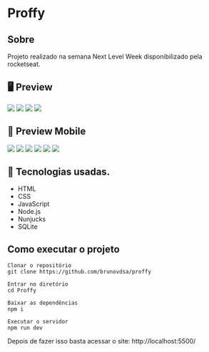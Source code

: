 # **Proffy**

## **Sobre**
Projeto realizado na semana Next Level Week disponibilizado pela rocketseat.

## 🖥 **Preview**

![](https://lh3.googleusercontent.com/AjQXCAuesulGzrd7Ue4PqWoa6ZJrpAHiToFHCeZWCIhoYl7543KIk3qxa1v-LuRte5A7vqP1wBePvftu5BcEkb7WY2JcoYTCuioMZ02Lr7WipUeRwayOXHvYIrerqooEcn56PHvU31gltV51iocXBY8iWt3_h3w84ziBezWqJcwyVji4ACT44AnBfub3QybCb8GpRE72AyEeqeuNlU4EhbO3GtJT5mSfIKFDJ3oH2Sv8eWu1GpzGfGE_xYor7POxzmM2DVlXu0SYI6KoDIKCL6sqgCF_Pkk7V_xhAvnnhq_6_sA7mnjdrA7o18HtJ7x0wHTpy66adqe8lg9_lcoOwhOD2tq5-O29PKuISH0K5LtFj7lW3ySHXE9hFk0e9JqX4nDp0S3Oftcd9CE80JDY6dxLTk1X6EOV4UqlTymp1IoiyE45DiWSIFEYhTar3v4ZC40g_atcWLVn6JECcNuLNgC0dM_lYgQtjaRgn1DmbuWVVvdYCi3SdmlUW11OeMo18Stjs2aYPDqy6ubpNoU_gUktFbblHBjvT38ePeU6ITQke8n8EnyKvN5hsJRP9GpMoGFW8-jjICTTxEyS1vISXe7R4g7-BC4SsUn-MFtueMhgup9U36QbeVFIEYav3QnWqiGwO5YQ89i7TGAChpg8uaEN89xLeefm3PZOEHUl2Bz7k6bDC-kQ-n_PeYnw=w919-h467-no?authuser=0)
![](https://lh3.googleusercontent.com/nWf6ATZAt3_0a6lM_8LPtgzoB4aburu1o661GaNepUYli-9u4z_HP_g9DaOPNEdPNTMkAfMf8KIfkNJD5P8ogspA3FjIknujY376JF6vZz8I5VSoDTzhoEta0GFSsh0bB2_w2NQ-y17OyqJSbOHKGqK0LYAQKKBwl309cBjSIRPItbhXyT8ZjXBD-L4YiSe-vs-1VyVLe7SwUKK5QPAFD5q_jIfm4O67uwAwfJQxC4S47-OI7jag2kwYq8Bqk1-NriB1MfWTInqyXJNlmPsHvFHj_vddspfGhoo2z-GduplLdWSnFr46KcgP3dek3JAfNCLPV9FGIa6Itdneiy8x1tR68XYym8Tq423AT9sUPmqd_heq7Z-aL1T13Lv8bQ3hCZSJ2trDtVm_k45cLxTeQEhMQXWK8f8gG9JNhUSXuRraY4QJfQhC3NvUTuPoJs30GgfThr80MOi2Da4yUWmGZVfLR0qkMje2oHscVmWGmOFwOYFNZWfP5H1kLVXkchrYUa0MdEQ3OcRF8rhnjIT-3i4v87vh_fQbnlKclWbwbNTrBwdx8oa8UI9fiKbmGjZmJQEEOhriv45aGEKMvEwlUYGS2dN125vQn27L8oL_iKZ567nXnx5-fj_tyT7EFD8PnH_AVqtz1zGJaNIp1jik4qAeacL8qZcgZLLMDUGE4D5S3lb8ME1WvZG7atar=w919-h472-no?authuser=0)
![](https://lh3.googleusercontent.com/2UzTj6zk96P_0p1g_0_vG_nosEQ41CSpBKPkieV68Xmt5D5Fcp1AdvNlqDAMn6YJMkJznTW6HwUm9Uuhms74AQ5Wim5wODv2QkwBMa6hJSapylsP8UmVjglkGVRZQMDmSxuwWceUd3c347hKPqxDcZCNuRVkAJky_g7iLy9EVq1ZQwtqczqXvxQvZjCMswWdcd0eNX7G0RbpDCcZH6PJiZRQwHKoP8dKUWwS_1dnYB7Nyd6bl0IO0-R_PX5a1gn7YZXtgflnLmXW91ZBFC_obgbGiasFQxitqma3Mm5z-Gg_z2qKacWyWbxgX6lS1yrjvSeQ-YLS_cV8uy6abaIT4SF8mkOwW-wEmNxd--HNCgDoyJTmuFeSPq82EiD_1sDwW-FkYw8gR9YUlbz78z2Zh6yh9K2flP2a7D_4DJj0T0ptzFZ7rmEz3RigChofuVAI3DP2wos3O70Jet2mZRzfrERxo6hCiBNyoh0aXbg5HzF-RFf4XQICrevYeBfZpsCUTsfjWzoUrzd5W-Yq3KL1p0YBIP5QxF_RBXYiFbee1ZevfOz9Gf5Gh495Ztt5wdYDbNusRWkf9J9FHv147q8nIk327CEp__Z04Rvs_3jy_4dC6Pw-8f8grbJsxCwCkGPSmzRVlYk7oGp-upHv8hbIxWGbqJqeiVS_Qzf2Y9SVCAj9-7pI2mGQdFISu47m=w919-h472-no?authuser=0)
![](https://lh3.googleusercontent.com/_Nc6d6ogLkNaaO7f2pxTL01JKkcAuFl-nsk7Hu2EKMeUt-D0e6-pvORGfKPH7NN-bd6HXidhqMvgxWpbj369v-mohfqpZU7V9kvAUYNPzYXkztwLjVVkRw81h9j0rqZ7DjvUe0BOavsiNR_o-XdGq2TOYebiqj4OVLxw2JixeCJWgGI0HQD-s-GT43MsGcrOPHsUDJtqhkQeAshCbSAtP6ndvDww7yFOmf6eKV-SVxv4iTd-oG3hakGz724O0ROqTpdmgQE6irrRqlLWa8tS0j_r7ESjzvjc_bOdgY31DVV-_G8Lmn93iIG6qkAl08mO6Llj68CEkR8oLMIWw4Hx6MvlZcQCIsi9ayQm1ETXlcmg8kRwvw_3HBcC4eS1gSV-nl02TCkyhPSuvvidMc1vYGuFKv2wHUaOGm1YOlCAKlmRMYQGh1BLu_qoDLQItG_5hT7X1yokgIpzIwjoXyS5zlaUaw03vfAFy-3wp7nj-J17U1OyG5mfziMtQhliENMquvsHOLozj56_lAQj1WOjsDYjUDW4kMh6W1yue7_PTlCz0ZGriswM--wtl3q2VXAsUjWJSbulu3BcSuG30q0fXFVjzKd-tbXVpjDRUofrXYvb6bQq4Nh_U6GCq7gr7lPwjvnd5FtpWI2KWnCnSnAvMdgVAb1TBZXBtGBdvAsTwBnPR1gQnSBUOLtlLE8i=w919-h473-no?authuser=0)

## 📱 **Preview Mobile**

![](https://lh3.googleusercontent.com/F1YcS6s4QWqGyt__kUf45iglvPIefb4AzPCvL8il5Z2lx8n0Uk8uP1hxS1lUwp5nCNeGpfOKpP8AnK51VYWhCkl0ws5AGUIqc4m4v5hP2EQGbfhxlFO17T5gBi_SR1ZMlsHlH9wTHnm0sxt9Gy82oXYszuMd8Z-NfwPhARL77ZlSSsbOCH9ok58P9z4gCbzMv_odVwIiZ1SFnFrFthiLVLiEMtFShplp9sjZ1j4O67wstWtwMyeMXXfEYIWi_Gse3Fg7mbgYo7LXaTywmwtTsZ4OHY6p6UORYS3HlR4FeeQdF3qE-YxsmUJOjjjhFfmOOqtJx1vRm9CuaMae0k-rZX6fuTkHHSzDbi_7eXxXM5THxBbwmUK0u6IcXGdZ5C_letUajSz7N-VT2f8RhvHzzo79_ydj3IQzip86qnOTFyok61IZotBVnqg-z5Wub8FK6t2U54urbgu6oQwzunJHe3oIgURtMCmB8NvTdr-Zhangpb5Sgp6gF_2_IXzVMbHfWCWiEcRpLcZxxiGgnkaHpCbOfNGNop3t_x11ThUYhjbgdDir2cWgMPK1VpqcEuh3UoE98yS5qZcrLwxkRHta481u8Ijooe953vPa8znygU6We159D-IBOBKrHYNMImq8evu00IDL3ih3DQAQpW2sDHjasn6QLJjB8BDCvQybfte-sYExwz5CCdV0CxYA=w593-h946-no?authuser=0)
![](https://lh3.googleusercontent.com/Tf2DwD8cBpY-XuA4GuFRG_5JjYKgbjpo17V7WepMo4EVCB1fvZI9yu8w3BLxvs6GUlYCQuqHy8YbQaWQVxVlMIcWyPqppN7MvBZEVCkNixdd-iQdszU6udOAIn9kG4z7ff1Acdqh9zn_gaL_EKdC7ftDDeF6gvs8oEyy73C04kYgGNaEjh5LpGVWL4R66Ar2DoakkjZtjAbo4zmEIFlGRjmrXyxIgt_wluJftBmrILShLtfzIoV_MXun4RlBXVsvXnHmTWO4fv1_IryB5py9BaOJBy9macZ5znKawPEY5tCjXxHZEKHCkkug_ClmzAfcEDjpfaV8pNGAQ71zTra_twzlbPYq1kDWjuI7LvphoAFpb-KDFhC8yrxzWakLney6eBAcB5DKkX33fMstQ_zJuL92yqA9BSTdrs7Z7gpJJCkWTMZQM7A0zwLjo9BNMzwKhnDzFUWHl4etaaOoJ0nEpreat3DsCrUU-7yIDnIEYrykgzI6sfyRzpx2OchMbaZWvgCCu4fuiHnF-1FU5akOuwHcdRUsPg0QFeZ-Yu0XGAkvJVLVO3cYHF3kK9eOgllu-mYSbKBnCSY-hsk_Pw49XnVubi73Okf04p7mFZKhe89O9sc1WXr-20fx2nBCzjPSisFRs6of_V0Vzeqq82IcUVXVkbvdzKVDyPbqxIbOjdurhu_sVXJ-oWCzo201=w662-h946-no?authuser=0)
![](https://lh3.googleusercontent.com/rVEwbnTsnwaiNOiBKnzq4l8R3pJypnePv-loN581t08GvNkxukkntxUBXOF8bk3Nd0H4f9vUOVhl13TbexDesGBxfDla_pG7EufDRvUPlSIfrPqyYCyPX4GvvySK0fwDrj2o1TPaQMGOdX5cdeWDuc8KHGIXGjmIMd7mSduU2cU-yrl5xZ3pMDDcSuQ0uIcFmpsB5ipX1oUSPpZaxdYbH4CK7Q4Zay2iC3C1fiXz9qUHDSPWfYKIxnAhW0aNaHvQq0wyXmP7gBHR-HyVmSr87Rw3w4_avGWEQbvwUNEW5gjxCZaee_LzkkqXlQO6H1p-8yZMCdC-wgMUsJ9r5rDHq_hFrebysVQxWUOa4Tew08q8tPjQrueFODoXfK5WNeilF68ai99o5sSDPGu2JIbwSvaxypTHGB9cWAsNHG_Eu_L3RbX9VKaOYtp8is-4MlzQ6Xyc-PHkAyGdcjl4i1j7V1tJxfQo4pzxCL1PhkZYeXiaDNPG2r-uKwOJ_Qwo_JDiVEBvVtjZQ2QWdKOEgW06SZB13hZv4gAx5wnUkSd3NSlG-MZxmmS8ZAiYkVA3jddoIE0It5DtcJHUf3sqqyjpWAtdKJzztsNo8dflXPJZipGaAN9KbMVstJzS9UchvJfm8KkaL70666U7HhNAvMS2dqGB10aPj2_jz0XFN1fpqqUL2UK_zzdpIR0kr02k=w629-h946-no?authuser=0)
![](https://lh3.googleusercontent.com/vwdysjQGd5aSxSgECsW5gJR-UCC-U7RbZXHST0WmoqA3BNX2JCnXvW3Y6opyuz7JG18VGxbTI2r6FVJg-WLUuPVid8pu3AmlVXDIP5pSniTfNk2skpbnqa_PY0BhrlxwoXHW6-8tt9SUeJ8cernLsoApv1errGgr981qW8VUETQQv_l8rSSpcYZhv6ycKN4-ThYWqrJukCZcK7o3ijV9jO2JXkiGGOUHtHzY7gWSgFadIONllEFpWfmGDzYSPIEQ3e_jw1QFric-cidYNKuK0fSJfOVOC4cDTOL4i1LL_7uYqQLLIeCUVOQm2kTR-yGlKObFcmfBXXGgpeyoIE0vvvEDsbNVxVLljKPqJGa9NvtVMkyQ1nbATUoysK5wRDDgjzrBjvfpe-tldQLGl8o9BPnQsfgNtOSMxkCKSSXr-XgC6f7z31PAQp_Hhg4PTsOZNW89Fe6hLq9rFroKBpz8F-gYCAg1bpKcujr4fUKvwzcjG0zcIWw-_Sbsip7d0lioXxit4TLkkyLlmd5SfaKQBP8MOsEW49nd8v5YGhUshCgIbbwGFZEGA2qMBuhucMCl3l5x-6dnsEdwcd_jwc0pzPX_1mHyOYD7wxkqGVSEY1nMhO_TJtZyQcrMAPk_y90SFH75k1OSCP9Z8BoapeFS8GYBkIPpyKFJ3jhs6H3KG37krRoG9449p-rABp9t=w648-h946-no?authuser=0)
![](https://lh3.googleusercontent.com/DbRGBEJYzf29jSS3bqE5EES0gBe_iFHfWAFaoiD6CH4NL_VEKivPb6cwS9TC5oA5U7_rkZoYJdKBsu8wYq8Wnk_JjZ7FuGq53gCpLJETefkNfFCakrpPiPkPUnuYPlIFxo0z2Zyo0waOXnakpVul-K6CKnEYzLpM5GhUGILccXU_4rSHf7G0sAflO1tg-sSuOVttjF4p18fmXTPpON-0aN9NpFEEZ4O6guzH4Kl2hVad_hVs1cPbCleA0bxQOCEaC_M3jgwJPwOtGdKLzObmtliCsvbRKHjaRgh8w-L301dbLpLNU7XVMXeYWJad1V8VWML0zPk3ovrxbzBJSyAor3fAM2w8ozucyiDUTS54Do2E78lChUBqt5rcosZN2uagSVXlK3Zi0DHF3sVzSHs6BPbv2MJ1cXyDlvNE_0skrg3cc5b9S-g7qYimGumONfTTdiWGREfNpNlMWn_0a4SjOO-sIEXW-rOMuj9KNYO3Zeka01PE8_gU0ebI2xx3WjhtBSSmgh1LPcpIRrVRBCpadNqYFN2Ef50MlwlR5GVhghJkJyZxcANs2rZEtWjx6x1mHdzQ9D79AzAy5zq6mDj-t0Obtbkinj-3zflru-ia-DPJwLMGTKCiETH7OqVHU5TBPuegr5zTNzTd2pZK7_SFMmg0RO1GRW3Jne8aaYC1Qk8_y6efpy_p49XknYc1=w622-h946-no?authuser=0)
![](https://lh3.googleusercontent.com/5GOwxYB6G-cvOcclDNLXsqgr42Nk85Rg21yzHM0Onby5msYwWHp-3Y2s1JbgXhFdMtR2iSYNf_-uSVJkuDypqp5jAsBppVqjUW9t68zDodJ3NbXet0xN7tx8crs4On8NTTp34EYNuz2S4I2nsRT2HskCKnn9XhLVbO0sAqeuCNtIkEn8vMfjs2fIUpPUVZyfqA1s_pvdE0hX26luQ2d-y5uqyCpdQJH9WV1fvC00iAXSvRMaenURU1azZ6ayoVdasNZo8g-hAa0PYqvePd8FK10OGqh2eTdST8iajxnFUir51fabsE8H8utch7f9nQJ9wNV0XPnHwoOPJUHAyD05RIXRbFu2eu35sDItCLWt_qLKf6Z9Xt5gqCDz6LE_g1EspgSabI3xdd7e7xNxJ0tzitCPebT398E8KTlzqX8Oe5jzmmg__D-K5zs6JGrIZyNKTKAL3wvwDoRFyZdAM8KEVWfkHxVYcls9RVZtlgv0cK9snSOq1IkQZ3159PKxnG4Tli1QL7fPFKpQbWg9PyInywQ4cxYWy6o6UBXQU2jDLs3y7z_T64KROUpWXjuC9f7heC84bO_xXTlKYBef1RjfUN6lDefhWDgjSPJJjkdagYXSB3-UU5sLZeNXUdPNUPJvcIx5FjUx45gXAWDpSuuDAOQwpnmC7ss48QsZ_bNyyKP68QCOZpLYj4pnhrjW=w734-h946-no?authuser=0)


## 🚀 Tecnologias usadas.
- HTML
- CSS
- JavaScript
- Node.js
- Nunjucks
- SQLite

## Como executar o projeto
```
Clonar o repositório
git clone https://github.com/brunovdsa/proffy

Entrar no diretório
cd Proffy

Baixar as dependências
npm i

Executar o servidor
npm run dev
```
Depois de fazer isso basta acessar o site: http://localhost:5500/
